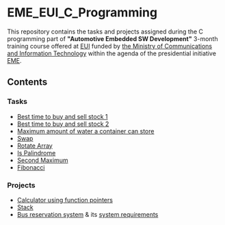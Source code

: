 # EME_EUI_C_Programming
This repository contains the tasks and projects assigned during the C programming part of **"Automotive Embedded SW Development"** 3-month training course offered at [EUI](https://eui.edu.eg/) funded by [the Ministry of Communications and Information Technology](https://mcit.gov.eg/) within the agenda of the presidential initiative [EME](https://itida.gov.eg/English/Programs/EgyptMakesElectronics/Pages/default.aspx).

## Contents
### Tasks
* [Best time to buy and sell stock 1](https://github.com/SalmaFaragalla/EME_EUI_C_Programming/blob/main/Tasks/Best_time_to_buy_and_sell_stock.c)
* [Best time to buy and sell stock 2](https://github.com/SalmaFaragalla/EME_EUI_C_Programming/blob/main/Tasks/Best_time_to_buy_and_sell_stock_2.c)
* [Maximum amount of water a container can store](https://github.com/SalmaFaragalla/EME_EUI_C_Programming/blob/main/Tasks/Max_water_container.c)
* [Swap](https://github.com/SalmaFaragalla/EME_EUI_C_Programming/blob/main/Tasks/Swap.c)
* [Rotate Array](https://github.com/SalmaFaragalla/EME_EUI_C_Programming/blob/main/Tasks/Rotate_array.c)
* [Is Palindrome](https://github.com/SalmaFaragalla/EME_EUI_C_Programming/blob/main/Tasks/Palindrome_reverse_int.c)
* [Second Maximum](https://github.com/SalmaFaragalla/EME_EUI_C_Programming/blob/main/Tasks/Secondmax.c)
* [Fibonacci](https://github.com/SalmaFaragalla/EME_EUI_C_Programming/blob/main/Tasks/Fibonacci.c)

### Projects
* [Calculator using function pointers](https://github.com/SalmaFaragalla/EME_EUI_C_Programming/blob/main/Projects/Calculator_Func_pointers.c)
* [Stack](https://github.com/SalmaFaragalla/EME_EUI_C_Programming/blob/main/Projects/Stack.c)
*  [Bus reservation system](https://github.com/SalmaFaragalla/EME_EUI_C_Programming/blob/main/Projects/BusReservation.c) & its [system requirements](https://github.com/SalmaFaragalla/EME_EUI_C_Programming/blob/main/Projects/System%20Requirements_Bus%20Reservation.pdf)


